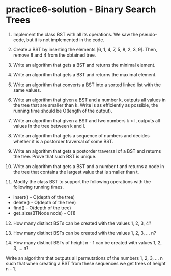 # practice6-solution - Binary Search Trees

1. Implement the class BST with all its operations. We saw the pseudo-code, but it is not implemented in the code.

2. Create a BST by inserting the elements [6, 1, 4, 7, 5, 8, 2, 3, 9]. Then, remove 8 and 4 from the obtained tree.

3. Write an algorithm that gets a BST and returns the minimal element.

4. Write an algorithm that gets a BST and returns the maximal element.

5. Write an algorithm that converts a BST into a sorted linked list with the same values.

6. Write an algorithm that given a BST and a number k, outputs all values in the tree that are smaller than k. Write is as efficiently as possible, the running time should be O(length of the output).

7. Write an algorithm that given a BST and two numbers k < l, outputs all values in the tree between k and l.

8. Write an algorithm that gets a sequence of numbers and decides whether it is a postorder traversal of some BST.

9. Write an algorithm that gets a postorder traversal of a BST and returns the tree. Prove that such BST is unique.

10. Write an algorithm that gets a BST and a number t and returns a node in the tree that contains the largest value that is smaller than t.

11. Modify the class BST to support the following operations with the following running times.

* insert() - O(depth of the tree)
* delete() - O(depth of the tree)
* find() - O(depth of the tree)
* get_size(BTNode node) - O(1)

12. How many distinct BSTs can be created with the values 1, 2, 3, 4?

13. How many distinct BSTs can be created with the values 1, 2, 3, ... n?

14. How many distinct BSTs of height n - 1 can be created with values 1, 2, 3, ... n?

Write an algorithm that outputs all permutations of the numbers 1, 2, 3, ... n such that when creating a BST from these sequences we get trees of height n - 1.